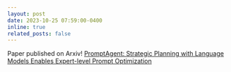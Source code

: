```yaml
---
layout: post
date: 2023-10-25 07:59:00-0400
inline: true
related_posts: false
---
```


Paper published on Arxiv! [PromptAgent: Strategic Planning with Language Models Enables Expert-level Prompt Optimization](https://arxiv.org/abs/2310.16427)